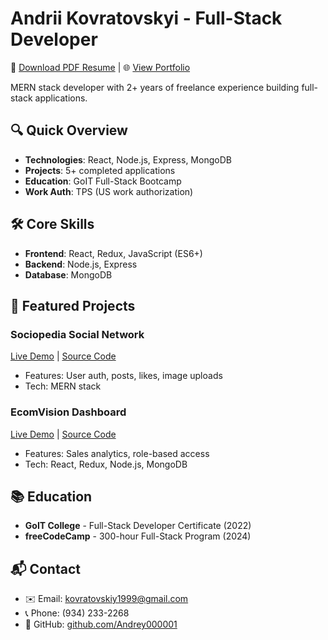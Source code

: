 # Andrii Kovratovskyi - Full-Stack Developer

📄 [Download PDF Resume](resume.pdf) | 🌐 [View Portfolio](https://Andrey000001.github.io/)

MERN stack developer with 2+ years of freelance experience building full-stack applications.

## 🔍 Quick Overview
- **Technologies**: React, Node.js, Express, MongoDB
- **Projects**: 5+ completed applications
- **Education**: GoIT Full-Stack Bootcamp
- **Work Auth**: TPS (US work authorization)

## 🛠 Core Skills
- **Frontend**: React, Redux, JavaScript (ES6+)
- **Backend**: Node.js, Express
- **Database**: MongoDB

## 🚀 Featured Projects

### Sociopedia Social Network
[Live Demo](https://sociopedia-gold-ten.vercel.app/) | [Source Code](https://github.com/Andrey000001/sociopedia)
- Features: User auth, posts, likes, image uploads
- Tech: MERN stack

### EcomVision Dashboard
[Live Demo](https://ecomvision-frontend-9mua.onrender.com) | [Source Code](https://github.com/Andrey000001/ecomvision)
- Features: Sales analytics, role-based access
- Tech: React, Redux, Node.js, MongoDB

## 📚 Education
- **GoIT College** - Full-Stack Developer Certificate (2022)
- **freeCodeCamp** - 300-hour Full-Stack Program (2024)

## 📬 Contact
- ✉️ Email: [kovratovskiy1999@gmail.com](mailto:kovratovskiy1999@gmail.com)
- 📞 Phone: (934) 233-2268
- 🔗 GitHub: [github.com/Andrey000001](https://github.com/Andrey000001)